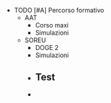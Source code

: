 - TODO  [#A] Percorso formativo
	- AAT
		- Corso maxi
		- Simulazioni
	- SOREU
		- DOGE 2
		- Simulazioni
		- Test
			-
		-